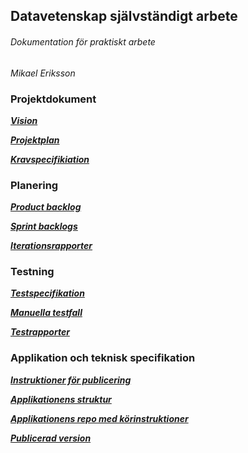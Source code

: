 ## Datavetenskap självständigt arbete
###### Dokumentation för praktiskt arbete
_Mikael Eriksson_ 

### Projektdokument
***[Vision](https://github.com/me222wm/1dv42e-me222wm-docs/blob/master/Vision.md)***

***[Projektplan](https://github.com/me222wm/1dv42e-me222wm-docs/blob/master/Projektplan.md)***

***[Kravspecifikiation](https://github.com/me222wm/1dv42e-me222wm-docs/blob/master/Kravspecifikation.md)***

### Planering
***[Product backlog](https://docs.google.com/spreadsheets/d/19ByAyJSDggYLkyr8cpJMBzUUrwEBiPM0XIpPJHqxQiY/edit#gid=0)***

***[Sprint backlogs](https://github.com/me222wm/1dv42e-me222wm-docs/blob/master/Sprint%20backlogs.md)***

***[Iterationsrapporter](https://github.com/me222wm/1dv42e-me222wm-docs/blob/master/Iterationsrapporter.md)***

### Testning
***[Testspecifikation](https://github.com/me222wm/1dv42e-me222wm-docs/blob/master/Testspecifikation.md)***

***[Manuella testfall](https://docs.google.com/spreadsheets/d/1rzFkEfqJGzqhJhAANs7PTpTYKmhoc2VUc4Grx-b3ISc/edit#gid=0)***

***[Testrapporter](https://github.com/me222wm/1dv42e-me222wm-docs/blob/master/Testrapporter.md)***

### Applikation och teknisk specifikation
***[Instruktioner för publicering](https://github.com/me222wm/1dv42e-me222wm-docs/blob/master/Deployment.md)***

***[Applikationens struktur](https://github.com/me222wm/1dv42e-me222wm-docs/blob/master/Struktur.md)***

***[Applikationens repo med körinstruktioner](https://github.com/me222wm/1dv42e-me222wm)***

***[Publicerad version](https://ordocliens.se/)***
